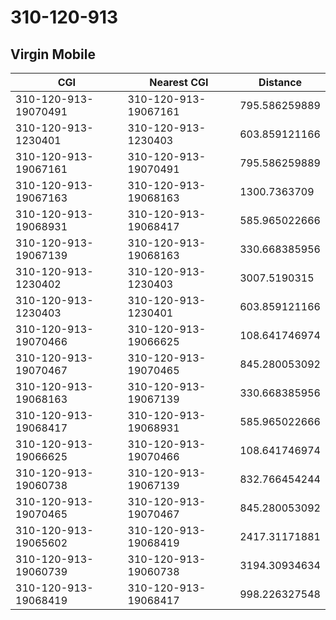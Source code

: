 # 310-120-913
## Virgin Mobile


| CGI | Nearest CGI | Distance |
|-----|-------------|----------|
| 310-120-913-19070491 | 310-120-913-19067161 | 795.586259889 |
| 310-120-913-1230401 | 310-120-913-1230403 | 603.859121166 |
| 310-120-913-19067161 | 310-120-913-19070491 | 795.586259889 |
| 310-120-913-19067163 | 310-120-913-19068163 | 1300.7363709 |
| 310-120-913-19068931 | 310-120-913-19068417 | 585.965022666 |
| 310-120-913-19067139 | 310-120-913-19068163 | 330.668385956 |
| 310-120-913-1230402 | 310-120-913-1230403 | 3007.5190315 |
| 310-120-913-1230403 | 310-120-913-1230401 | 603.859121166 |
| 310-120-913-19070466 | 310-120-913-19066625 | 108.641746974 |
| 310-120-913-19070467 | 310-120-913-19070465 | 845.280053092 |
| 310-120-913-19068163 | 310-120-913-19067139 | 330.668385956 |
| 310-120-913-19068417 | 310-120-913-19068931 | 585.965022666 |
| 310-120-913-19066625 | 310-120-913-19070466 | 108.641746974 |
| 310-120-913-19060738 | 310-120-913-19067139 | 832.766454244 |
| 310-120-913-19070465 | 310-120-913-19070467 | 845.280053092 |
| 310-120-913-19065602 | 310-120-913-19068419 | 2417.31171881 |
| 310-120-913-19060739 | 310-120-913-19060738 | 3194.30934634 |
| 310-120-913-19068419 | 310-120-913-19068417 | 998.226327548 |
